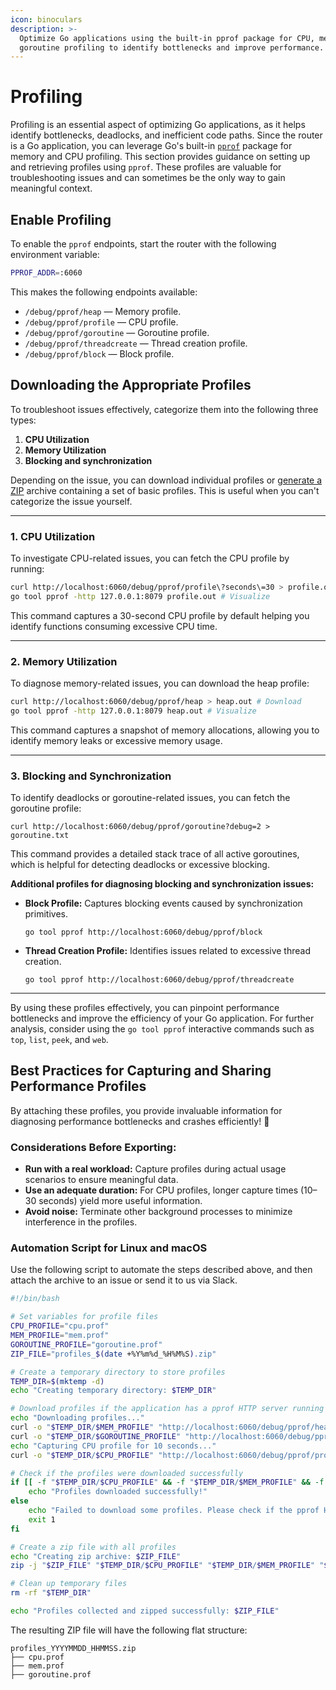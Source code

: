 ```yaml
---
icon: binoculars
description: >-
  Optimize Go applications using the built-in pprof package for CPU, memory, and
  goroutine profiling to identify bottlenecks and improve performance.
---
```


# Profiling

Profiling is an essential aspect of optimizing Go applications, as it helps identify bottlenecks, deadlocks, and inefficient code paths. Since the router is a Go application, you can leverage Go's built-in [`pprof`](https://go.dev/blog/pprof) package for memory and CPU profiling. This section provides guidance on setting up and retrieving profiles using `pprof`. These profiles are valuable for troubleshooting issues and can sometimes be the only way to gain meaningful context.

## Enable Profiling

To enable the `pprof` endpoints, start the router with the following environment variable:

```bash
PPROF_ADDR=:6060
```

This makes the following endpoints available:

* `/debug/pprof/heap` — Memory profile.
* `/debug/pprof/profile` — CPU profile.
* `/debug/pprof/goroutine` — Goroutine profile.
* `/debug/pprof/threadcreate` — Thread creation profile.
* `/debug/pprof/block` — Block profile.

## Downloading the Appropriate Profiles

To troubleshoot issues effectively, categorize them into the following three types:

1. **CPU Utilization**
2. **Memory Utilization**
3. **Blocking and synchronization**

Depending on the issue, you can download individual profiles or [generate a ZIP](profiling.md#best-practices-for-capturing-and-sharing-performance-profiles) archive containing a set of basic profiles. This is useful when you can't categorize the issue yourself.

***

### **1. CPU Utilization**

To investigate CPU-related issues, you can fetch the CPU profile by running:

```bash
curl http://localhost:6060/debug/pprof/profile\?seconds\=30 > profile.out  # Download
go tool pprof -http 127.0.0.1:8079 profile.out # Visualize
```

This command captures a 30-second CPU profile by default helping you identify functions consuming excessive CPU time.

***

### **2. Memory Utilization**

To diagnose memory-related issues, you can download the heap profile:

```bash
curl http://localhost:6060/debug/pprof/heap > heap.out # Download
go tool pprof -http 127.0.0.1:8079 heap.out # Visualize
```

This command captures a snapshot of memory allocations, allowing you to identify memory leaks or excessive memory usage.

***

### **3. Blocking and Synchronization**

To identify deadlocks or goroutine-related issues, you can fetch the goroutine profile:

```
curl http://localhost:6060/debug/pprof/goroutine?debug=2 > goroutine.txt
```

This command provides a detailed stack trace of all active goroutines, which is helpful for detecting deadlocks or excessive blocking.

**Additional profiles for diagnosing blocking and synchronization issues:**

*   **Block Profile:** Captures blocking events caused by synchronization primitives.

    ```
    go tool pprof http://localhost:6060/debug/pprof/block
    ```
*   **Thread Creation Profile:** Identifies issues related to excessive thread creation.

    ```
    go tool pprof http://localhost:6060/debug/pprof/threadcreate
    ```

***

By using these profiles effectively, you can pinpoint performance bottlenecks and improve the efficiency of your Go application. For further analysis, consider using the `go tool pprof` interactive commands such as `top`, `list`, `peek`, and `web`.

## **Best Practices for Capturing and Sharing Performance Profiles**

By attaching these profiles, you provide invaluable information for diagnosing performance bottlenecks and crashes efficiently! 🚀

### **Considerations Before Exporting:**

* **Run with a real workload:** Capture profiles during actual usage scenarios to ensure meaningful data.
* **Use an adequate duration:** For CPU profiles, longer capture times (10–30 seconds) yield more useful information.
* **Avoid noise:** Terminate other background processes to minimize interference in the profiles.

### **Automation Script for Linux and macOS**

Use the following script to automate the steps described above, and then attach the archive to an issue or send it to us via Slack.&#x20;

```bash
#!/bin/bash

# Set variables for profile files
CPU_PROFILE="cpu.prof"
MEM_PROFILE="mem.prof"
GOROUTINE_PROFILE="goroutine.prof"
ZIP_FILE="profiles_$(date +%Y%m%d_%H%M%S).zip"

# Create a temporary directory to store profiles
TEMP_DIR=$(mktemp -d)
echo "Creating temporary directory: $TEMP_DIR"

# Download profiles if the application has a pprof HTTP server running
echo "Downloading profiles..."
curl -o "$TEMP_DIR/$MEM_PROFILE" "http://localhost:6060/debug/pprof/heap"
curl -o "$TEMP_DIR/$GOROUTINE_PROFILE" "http://localhost:6060/debug/pprof/goroutine"
echo "Capturing CPU profile for 10 seconds..."
curl -o "$TEMP_DIR/$CPU_PROFILE" "http://localhost:6060/debug/pprof/profile?seconds=10"

# Check if the profiles were downloaded successfully
if [[ -f "$TEMP_DIR/$CPU_PROFILE" && -f "$TEMP_DIR/$MEM_PROFILE" && -f "$TEMP_DIR/$GOROUTINE_PROFILE" ]]; then
    echo "Profiles downloaded successfully!"
else
    echo "Failed to download some profiles. Please check if the pprof HTTP server is running on port 6060."
    exit 1
fi

# Create a zip file with all profiles
echo "Creating zip archive: $ZIP_FILE"
zip -j "$ZIP_FILE" "$TEMP_DIR/$CPU_PROFILE" "$TEMP_DIR/$MEM_PROFILE" "$TEMP_DIR/$GOROUTINE_PROFILE"

# Clean up temporary files
rm -rf "$TEMP_DIR"

echo "Profiles collected and zipped successfully: $ZIP_FILE"
```

The resulting ZIP file will have the following flat structure:

```
profiles_YYYYMMDD_HHMMSS.zip
├── cpu.prof
├── mem.prof
├── goroutine.prof
```
